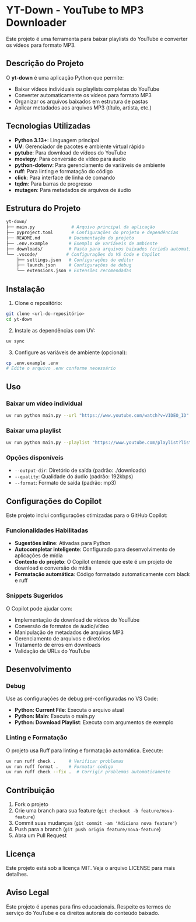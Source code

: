 # YT-Down - YouTube to MP3 Downloader

Este projeto é uma ferramenta para baixar playlists do YouTube e converter os vídeos para formato MP3.

## Descrição do Projeto

O **yt-down** é uma aplicação Python que permite:

- Baixar vídeos individuais ou playlists completas do YouTube
- Converter automaticamente os vídeos para formato MP3
- Organizar os arquivos baixados em estrutura de pastas
- Aplicar metadados aos arquivos MP3 (título, artista, etc.)

## Tecnologias Utilizadas

- **Python 3.13+**: Linguagem principal
- **UV**: Gerenciador de pacotes e ambiente virtual rápido
- **pytube**: Para download de vídeos do YouTube
- **moviepy**: Para conversão de vídeo para áudio
- **python-dotenv**: Para gerenciamento de variáveis de ambiente
- **ruff**: Para linting e formatação do código
- **click**: Para interface de linha de comando
- **tqdm**: Para barras de progresso
- **mutagen**: Para metadados de arquivos de áudio

## Estrutura do Projeto

```bash
yt-down/
├── main.py              # Arquivo principal da aplicação
├── pyproject.toml       # Configurações do projeto e dependências
├── README.md           # Documentação do projeto
├── .env.example        # Exemplo de variáveis de ambiente
├── downloads/          # Pasta para arquivos baixados (criada automaticamente)
└── .vscode/           # Configurações do VS Code e Copilot
    ├── settings.json   # Configurações do editor
    ├── launch.json     # Configurações de debug
    └── extensions.json # Extensões recomendadas
```

## Instalação

1. Clone o repositório:

```bash
git clone <url-do-repositório>
cd yt-down
```

2. Instale as dependências com UV:

```bash
uv sync
```

3. Configure as variáveis de ambiente (opcional):

```bash
cp .env.example .env
# Edite o arquivo .env conforme necessário
```

## Uso

### Baixar um vídeo individual

```bash
uv run python main.py --url "https://www.youtube.com/watch?v=VIDEO_ID"
```

### Baixar uma playlist

```bash
uv run python main.py --playlist "https://www.youtube.com/playlist?list=PLAYLIST_ID"
```

### Opções disponíveis

- `--output-dir`: Diretório de saída (padrão: ./downloads)
- `--quality`: Qualidade do áudio (padrão: 192kbps)
- `--format`: Formato de saída (padrão: mp3)

## Configurações do Copilot

Este projeto inclui configurações otimizadas para o GitHub Copilot:

### Funcionalidades Habilitadas

- **Sugestões inline**: Ativadas para Python
- **Autocompletar inteligente**: Configurado para desenvolvimento de aplicações de mídia
- **Contexto do projeto**: O Copilot entende que este é um projeto de download e conversão de mídia
- **Formatação automática**: Código formatado automaticamente com black e ruff

### Snippets Sugeridos

O Copilot pode ajudar com:

- Implementação de download de vídeos do YouTube
- Conversão de formatos de áudio/vídeo
- Manipulação de metadados de arquivos MP3
- Gerenciamento de arquivos e diretórios
- Tratamento de erros em downloads
- Validação de URLs do YouTube

## Desenvolvimento

### Debug

Use as configurações de debug pré-configuradas no VS Code:

- **Python: Current File**: Executa o arquivo atual
- **Python: Main**: Executa o main.py
- **Python: Download Playlist**: Executa com argumentos de exemplo

### Linting e Formatação

O projeto usa Ruff para linting e formatação automática. Execute:

```bash
uv run ruff check .     # Verificar problemas
uv run ruff format .    # Formatar código
uv run ruff check --fix .  # Corrigir problemas automaticamente
```

## Contribuição

1. Fork o projeto
2. Crie uma branch para sua feature (`git checkout -b feature/nova-feature`)
3. Commit suas mudanças (`git commit -am 'Adiciona nova feature'`)
4. Push para a branch (`git push origin feature/nova-feature`)
5. Abra um Pull Request

## Licença

Este projeto está sob a licença MIT. Veja o arquivo LICENSE para mais detalhes.

## Aviso Legal

Este projeto é apenas para fins educacionais. Respeite os termos de serviço do YouTube e os direitos autorais do conteúdo baixado.
